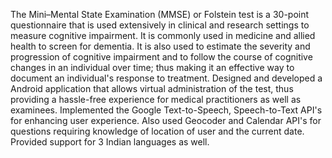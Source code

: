 The Mini–Mental State Examination (MMSE) or Folstein test is a 30-point questionnaire that is used extensively in clinical and research settings to measure cognitive impairment. It is commonly used in medicine and allied health to screen for dementia. It is also used to estimate the severity
and progression of cognitive impairment and to follow the course of cognitive changes in an
individual over time; thus making it an effective way to document an individual's response to
treatment.
Designed and developed a Android application that allows virtual administration of the test, thus providing a hassle-free experience for medical practitioners as well as examinees.
Implemented the Google Text-to-Speech, Speech-to-Text API's for enhancing user experience. Also used Geocoder and Calendar API's for questions requiring knowledge of location of user and the current date. 
Provided support for 3 Indian languages as well.
